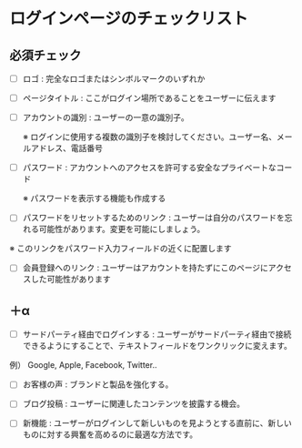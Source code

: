 # ログインページのチェックリスト

## 必須チェック
- [ ] ロゴ : 完全なロゴまたはシンボルマークのいずれか

- [ ] ページタイトル : ここがログイン場所であることをユーザーに伝えます

- [ ] アカウントの識別 : ユーザーの一意の識別子。
  
  ※ ログインに使用する複数の識別子を検討してください。ユーザー名、メールアドレス、電話番号

- [ ] パスワード : アカウントへのアクセスを許可する安全なプライベートなコード
  
  ※ パスワードを表示する機能も作成する

- [ ] パスワードをリセットするためのリンク : ユーザーは自分のパスワードを忘れる可能性があります。変更を可能にしましょう。
  
※ このリンクをパスワード入力フィールドの近くに配置します

- [ ] 会員登録へのリンク : ユーザーはアカウントを持たずにこのページにアクセスした可能性があります

## ＋α

- [ ] サードパーティ経由でログインする : ユーザーがサードパーティ経由で接続できるようにすることで、テキストフィールドをワンクリックに変えます。
  
例） Google, Apple, Facebook, Twitter..

- [ ] お客様の声 : ブランドと製品を強化する。

- [ ] ブログ投稿 : ユーザーに関連したコンテンツを披露する機会。

- [ ] 新機能 : ユーザーがログインして新しいものを見ようとする直前に、新しいものに対する興奮を高めるのに最適な方法です。
